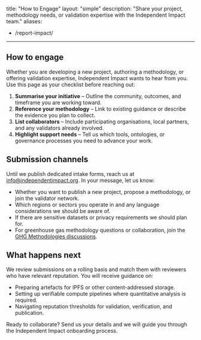 title: "How to Engage"
layout: "simple"
description: "Share your project, methodology needs, or validation expertise with the Independent Impact team."
aliases:
  - /report-impact/
---

## How to engage

Whether you are developing a new project, authoring a methodology, or offering validation expertise, Independent Impact wants to hear from you. Use this page as your checklist before reaching out:

1. **Summarise your initiative** – Outline the community, outcomes, and timeframe you are working toward.
2. **Reference your methodology** – Link to existing guidance or describe the evidence you plan to collect.
3. **List collaborators** – Include participating organisations, local partners, and any validators already involved.
4. **Highlight support needs** – Tell us which tools, ontologies, or governance processes you need to advance your work.

## Submission channels

Until we publish dedicated intake forms, reach us at [info@independentimpact.org](mailto:info@independentimpact.org). In your message, let us know:

- Whether you want to publish a new project, propose a methodology, or join the validator network.
- Which regions or sectors you operate in and any language considerations we should be aware of.
- If there are sensitive datasets or privacy requirements we should plan for.
- For greenhouse gas methodology questions or collaboration, join the [GHG Methodologies discussions](https://github.com/IndependentImpact/GHG_methodologies/discussions).

## What happens next

We review submissions on a rolling basis and match them with reviewers who have relevant reputation. You will receive guidance on:

- Preparing artefacts for IPFS or other content-addressed storage.
- Setting up verifiable compute pipelines where quantitative analysis is required.
- Navigating reputation thresholds for validation, verification, and publication.

Ready to collaborate? Send us your details and we will guide you through the Independent Impact onboarding process.
